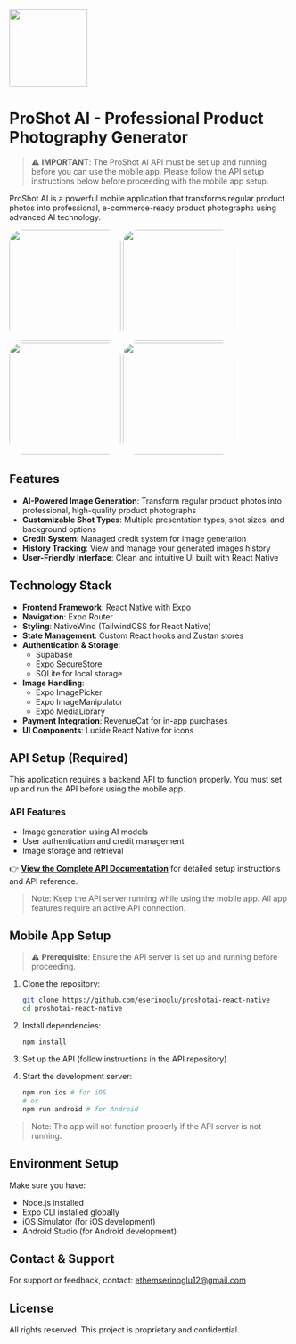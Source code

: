 <img src="https://github.com/user-attachments/assets/5fb1a4cc-808c-458b-8db9-c31c071166dc" width="140" height="140"/>

# ProShot AI - Professional Product Photography Generator

> ⚠️ **IMPORTANT**: The ProShot AI API must be set up and running before you can use the mobile app. Please follow the API setup instructions below before proceeding with the mobile app setup.

ProShot AI is a powerful mobile application that transforms regular product photos into professional, e-commerce-ready product photographs using advanced AI technology.

<img src="https://github.com/user-attachments/assets/e765e3a7-5d7a-4a5b-89dd-d4bc5a1526d2" width="200" height="auto" style='border-radius:24px'/>
<img src="https://github.com/user-attachments/assets/9e0b5d41-a3d1-4ba5-a39e-6960a60a5730" width="200" height="auto" style='border-radius:24px'/>
<img src="https://github.com/user-attachments/assets/c9aff12e-671e-4cfd-b64e-a1c985f7069b" width="200" height="auto" style='border-radius:24px'/>
<img src="https://github.com/user-attachments/assets/ce9fc4f7-0631-414a-bee5-a5b7780a3d97" width="200" height="auto" style='border-radius:24px'/>


## Features

- **AI-Powered Image Generation**: Transform regular product photos into professional, high-quality product photographs
- **Customizable Shot Types**: Multiple presentation types, shot sizes, and background options
- **Credit System**: Managed credit system for image generation
- **History Tracking**: View and manage your generated images history
- **User-Friendly Interface**: Clean and intuitive UI built with React Native

## Technology Stack

- **Frontend Framework**: React Native with Expo
- **Navigation**: Expo Router
- **Styling**: NativeWind (TailwindCSS for React Native)
- **State Management**: Custom React hooks and Zustan stores
- **Authentication & Storage**:
  - Supabase
  - Expo SecureStore
  - SQLite for local storage
- **Image Handling**:
  - Expo ImagePicker
  - Expo ImageManipulator
  - Expo MediaLibrary
- **Payment Integration**: RevenueCat for in-app purchases
- **UI Components**: Lucide React Native for icons

## API Setup (Required)

This application requires a backend API to function properly. You must set up and run the API before using the mobile app.

### API Features

- Image generation using AI models
- User authentication and credit management
- Image storage and retrieval

👉 **[View the Complete API Documentation](https://github.com/eserinoglu/proshot-api)** for detailed setup instructions and API reference.

> Note: Keep the API server running while using the mobile app. All app features require an active API connection.

## Mobile App Setup

> ⚠️ **Prerequisite**: Ensure the API server is set up and running before proceeding.

1. Clone the repository:
   ```bash
   git clone https://github.com/eserinoglu/proshotai-react-native
   cd proshotai-react-native
   ```

2. Install dependencies:
   ```bash
   npm install
   ```
3. Set up the API (follow instructions in the API repository)
4. Start the development server:
   ```bash
   npm run ios # for iOS
   # or
   npm run android # for Android
   ```

> Note: The app will not function properly if the API server is not running.

## Environment Setup

Make sure you have:

- Node.js installed
- Expo CLI installed globally
- iOS Simulator (for iOS development)
- Android Studio (for Android development)

## Contact & Support

For support or feedback, contact: ethemserinoglu12@gmail.com

## License

All rights reserved. This project is proprietary and confidential.
